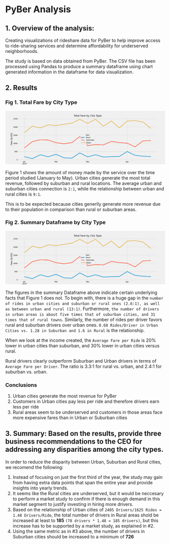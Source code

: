 # PyBer Analysis

## 1. Overview of the analysis: 

Creating visualizations of rideshare data for PyBer to help improve access to ride-sharing services and determine affordability for underserved neighborhoods.

The study is based on data obtained from PyBer. The CSV file has been processed using Pandas to produce a summary dataframe using chart generated information in the dataframe for data visualization.


## 2. Results

### Fig 1. Total Fare by City Type
![PyBer_fare_summary](https://github.com/sbellorin/PyBer_Analysis/blob/6f18ed7b7195274a9d3c2a2e4d32a01a3103ac30/analysis/PyBer_fare_summary.png)

Figure 1 shows the amount of money made by the service over the time period studied (January to May). Urban cities generate the most total revenue, followed by suburban and rural locations. The average urban and suburban cities connection is `2:1`, while the  relationship between urban and rural cities is `9:1`.

This is to be expected because cities generlly generate more revenue due to their population in comparison than rural or suburban areas.


### Fig 2. Summary Dataframe by City Type
![PyBer Summary Dataframe](https://github.com/sbellorin/PyBer_Analysis/blob/87ab5a256490ea138a1b595a7c3890bc01d6539c/analysis/PyBer_fare_summary.png)

The figures in the summary Dataframe above indicate certain underlying facts that Figure 1 does not. To begin with, there is a huge gap in the `number of rides in urban cities and suburban or rural ones (2.6:1), as well as between urban and rural (13:1)`. Furthermore, `the number of drivers in urban areas is about five times that of suburban cities, and 31 times that of rural towns`. Similarly, the number of rides per driver favors rural and suburban drivers over urban ones. `0.68 Rides/Driver in Urban Cities vs. 1.28 in Suburban and 1.6 in Rural` is the relationship.

When we look at the income created, the `Average Fare per Ride` is 20% lower in urban cities than suburban, and 30% lower in urban cities versus rural.

Rural drivers clearly outperform Suburban and Urban drivers in terms of `Average Fare per Driver`. The ratio is 3.3:1 for rural vs. urban, and 2.4:1 for suburban vs. urban. 

### **Conclusions**

1. Urban cities generate the most revenue for PyBer
2. Customers in Urban cities pay less per ride and therefore drivers earn less per ride
3. Rural areas seem to be underserved and customers in those areas face more expensive fares than in Urban or Suburban cities

## 3. Summary: Based on the results, provide three business recommendations to the CEO for addressing any disparities among the city types.

In order to reduce the disparity between Urban, Suburban and Rural cities, we recomend the following:

1. Instead of focusing on just the first third of the year, the study may gain from having extra data points that span the entire year and provide insights into yearly trends.
2. It seems like the Rural cities are underserved, but it would be neccesary to perform a market study to confirm if there is enough demand in this market segment to justify investing in hiring more drivers.  
3. Based on the relationship of Urban cities of `2405 Drivers/1625 Rides = 1.48 Drivers/Ride`, the total number of drivers in Rural areas shold be increased at least to **185** `(78 drivers * 1.48 = 185 drivers)`, but this increase has to be supported by a market study, as explained in #2.
4. Using the same metric as in #3 above, the number of drivers in Suburban cities should be increased to a minimum of **726**





